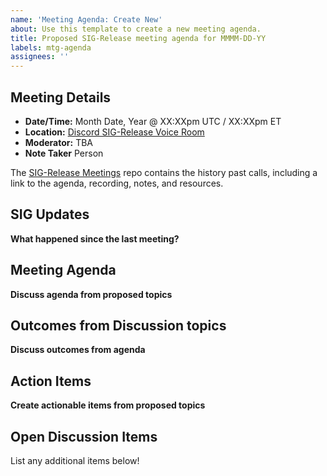 ```yaml
---
name: 'Meeting Agenda: Create New'
about: Use this template to create a new meeting agenda.
title: Proposed SIG-Release meeting agenda for MMMM-DD-YY
labels: mtg-agenda
assignees: ''
---
```


## Meeting Details

- **Date/Time:** Month Date, Year @ XX:XXpm UTC / XX:XXpm ET
- **Location:** [Discord SIG-Release Voice Room](https://discord.gg/Z2bzwCRJEz)
- **Moderator:** TBA
- **Note Taker** Person

The [SIG-Release Meetings](https://github.com/o3de/sig-release/tree/main/meetings) repo contains the history past calls, including a link to the agenda, recording, notes, and resources.

## SIG Updates

**What happened since the last meeting?**

## Meeting Agenda

**Discuss agenda from proposed topics**

## Outcomes from Discussion topics

**Discuss outcomes from agenda**

## Action Items

**Create actionable items from proposed topics**

## Open Discussion Items

List any additional items below!
